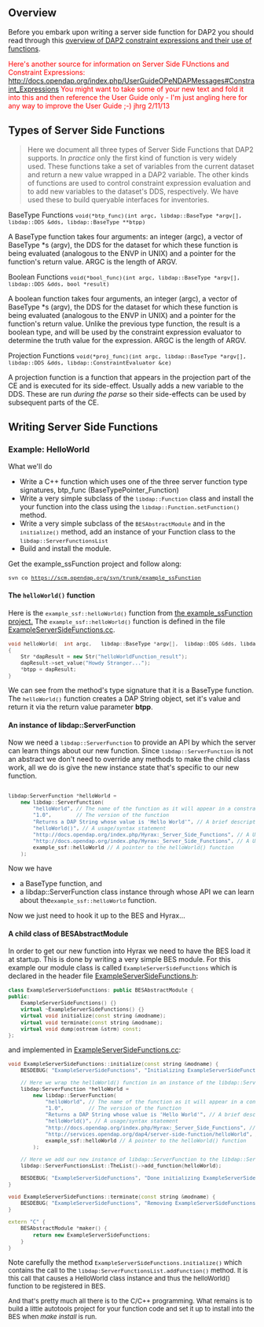 ## Overview

Before you embark upon writing a server side function for DAP2 you
should read through this [overview of DAP2 constraint expressions and
their use of functions](DAP2:_Constraint_Expressions "wikilink").

<font color="red">Here's another source for information on Server Side
FUnctions and Constraint Expressions:
<http://docs.opendap.org/index.php/UserGuideOPeNDAPMessages#Constraint_Expressions>
You might want to take some of your new text and fold it into this and
then reference the User Guide only - I'm just angling here for any way
to improve the User Guide ;-) jhrg 2/11/13</font>

## Types of Server Side Functions

> Here we document all three types of Server Side Functions that DAP2
> supports. In *practice* only the first kind of function is very widely
> used. These functions take a set of variables from the current dataset
> and return a new value wrapped in a DAP2 variable. The other kinds of
> functions are used to control constraint expression evaluation and to
> add new variables to the dataset's DDS, respectively. We have used
> these to build queryable interfaces for inventories.

BaseType Functions
<font size="2">`void(*btp_func)(int argc, libdap::BaseType *argv[], libdap::DDS &dds, libdap::BaseType **btpp)`</font>

A BaseType function takes four arguments: an integer (argc), a vector of
BaseType \*s (argv), the DDS for the dataset for which these function is
being evaluated (analogous to the ENVP in UNIX) and a pointer for the
function's return value. ARGC is the length of ARGV.

<!-- -->

Boolean Functions
<font size="2">`void(*bool_func)(int argc, libdap::BaseType *argv[], libdap::DDS &dds, bool *result)`</font>

A boolean function takes four arguments, an integer (argc), a vector of
BaseType \*s (argv), the DDS for the dataset for which these function is
being evaluated (analogous to the ENVP in UNIX) and a pointer for the
function's return value. Unlike the previous type function, the result
is a boolean type, and will be used by the constraint expression
evaluator to determine the truth value for the expression. ARGC is the
length of ARGV.

<!-- -->

Projection Functions
<font size="2">`void(*proj_func)(int argc, libdap::BaseType *argv[], libdap::DDS &dds, libdap::ConstraintEvaluator &ce)`</font>

A projection function is a function that appears in the projection part
of the CE and is executed for its side-effect. Usually adds a new
variable to the DDS. These are run *during the parse* so their
side-effects can be used by subsequent parts of the CE.

## Writing Server Side Functions

### Example: HelloWorld

What we'll do

- Write a C++ function which uses one of the three server function type
  signatures, btp_func (BaseTypePointer_Function)
- Write a very simple subclass of the
  <font size="2">`libdap::Function`</font> class and install the your
  function into the class using the
  <font size="2">`libdap::Function.setFunction()`</font> method.
- Write a very simple subclass of the
  <font size="2">`BESAbstractModule`</font> and in the
  <font size="2">`initialize()`</font> method, add an instance of your
  Function class to the
  <font size="2">`libdap::ServerFunctionsList`</font>
- Build and install the module.

Get the example_ssFunction project and follow along:


<font size="2">`svn co `[`https://scm.opendap.org/svn/trunk/example_ssFunction`](https://scm.opendap.org/svn/trunk/example_ssFunction)</font>

#### The `helloWorld()` function

Here is the <font size="2">`example_ssf::helloWorld()`</font> function
from [the example_ssFunction
project.](https://scm.opendap.org/svn/trunk/example_ssFunction/) The
<font size="2">`example_ssf::helloWorld()`</font> function is defined in
the file
[ExampleServerSideFunctions.cc](https://scm.opendap.org/trac/browser/trunk/example_ssFunction/ExampleServerSideFunctions.cc).

<font size="2">

``` cpp
void helloWorld(  int argc,   libdap::BaseType *argv[],  libdap::DDS &dds, libdap::BaseType **btpp)
{
    Str *dapResult = new Str("helloWorldFunction_result");
    dapResult->set_value("Howdy Stranger...");
    *btpp = dapResult;
}
```

</font> We can see from the method's type signature that it is a
BaseType function. The <font size="2">`helloWorld()`</font> function
creates a DAP String object, set it's value and return it via the return
value parameter **btpp**.

#### An instance of libdap::ServerFunction

Now we need a <font size="2">`libdap::ServerFunction`</font> to provide
an API by which the server can learn things about our new function.
Since <font size="2">`libdap::ServerFunction`</font> is not an abstract
we don't need to override any methods to make the child class work, all
we do is give the new instance state that's specific to our new
function.

<font size="2">

``` cpp

libdap:ServerFunction *helloWorld =
    new libdap::ServerFunction(
        "helloWorld", // The name of the function as it will appear in a constraint expression
        "1.0",        // The version of the function
        "Returns a DAP String whose value is 'Hello World'", // A brief description of the function
        "helloWorld()", // A usage/syntax statement
        "http://docs.opendap.org/index.php/Hyrax:_Server_Side_Functions", // A URL that points two a web page describing the function
        "http://docs.opendap.org/index.php/Hyrax:_Server_Side_Functions", // A URI that defines the role of the function
        example_ssf::helloWorld // A pointer to the helloWorld() function
    );
```

</font>

Now we have

- a BaseType function, and
- a libdap::ServerFunction class instance through whose API we can learn
  about the<font size="2">`example_ssf::helloWorld`</font> function.

Now we just need to hook it up to the BES and Hyrax...

#### A child class of BESAbstractModule

In order to get our new function into Hyrax we need to have the BES load
it at startup. This is done by writing a very simple BES module. For
this example our module class is called
<font size="2">`ExampleServerSideFunctions`</font> which is declared in
the header file
[ExampleServerSideFunctions.h](https://scm.opendap.org/trac/browser/trunk/example_ssFunction/ExampleServerSideFunctions.h):

<font size="2">

``` cpp
class ExampleServerSideFunctions: public BESAbstractModule {
public:
    ExampleServerSideFunctions() {}
    virtual ~ExampleServerSideFunctions() {}
    virtual void initialize(const string &modname);
    virtual void terminate(const string &modname);
    virtual void dump(ostream &strm) const;
};
```

</font>

and implemented in
[ExampleServerSideFunctions.cc](https://scm.opendap.org/trac/browser/trunk/example_ssFunction/ExampleServerSideFunctions.cc):

<font size="2">

``` cpp
void ExampleServerSideFunctions::initialize(const string &modname) {
    BESDEBUG( "ExampleServerSideFunctions", "Initializing ExampleServerSideFunctions:" << endl );

    // Here we wrap the helloWorld() function in an instance of the libdap::ServerFunction class
    libdap:ServerFunction *helloWorld =
        new libdap::ServerFunction(
            "helloWorld", // The name of the function as it will appear in a constraint expression
            "1.0",        // The version of the function
            "Returns a DAP String whose value is 'Hello World'", // A brief description of the function
            "helloWorld()", // A usage/syntax statement
            "http://docs.opendap.org/index.php/Hyrax:_Server_Side_Functions", // A URL that points two a web page describing the function
            "http://services.opendap.org/dap4/server-side-function/helloWorld", // A URI that defines the role of the function
            example_ssf::helloWorld // A pointer to the helloWorld() function
        );

    // Here we add our new instance of libdap::ServerFunction to the libdap::ServerFunctionsList.
    libdap::ServerFunctionsList::TheList()->add_function(helloWorld);

    BESDEBUG( "ExampleServerSideFunctions", "Done initializing ExampleServerSideFunctions" << endl );
}

void ExampleServerSideFunctions::terminate(const string &modname) {
    BESDEBUG( "ExampleServerSideFunctions", "Removing ExampleServerSideFunctions module (this does nothing)." << endl );
}

extern "C" {
    BESAbstractModule *maker() {
        return new ExampleServerSideFunctions;
    }
}
```

</font> Note carefully the method
<font size="2">`ExampleServerSideFunctions.initialize()` which contains
the call to the
<font size="2">`libdap:ServerFunctionsList.addFunction()`</font> method.
It is this call that causes a HelloWorld class instance and thus the
helloWorld() function to be registered in BES.

And that's pretty much all there is to the C/C++ programming. What
remains is to build a little autotools project for your function code
and set it up to install into the BES when *make install* is run.